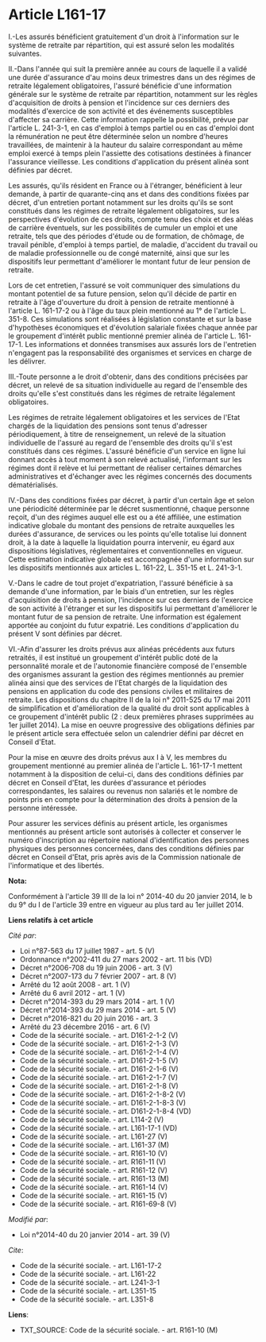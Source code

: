 # Article L161-17

I.-Les assurés bénéficient gratuitement d'un droit à l'information sur le système de retraite par répartition, qui est assuré
selon les modalités suivantes. 

II.-Dans l'année qui suit la première année au cours de laquelle il a validé une durée d'assurance d'au moins deux trimestres
dans un des régimes de retraite légalement obligatoires, l'assuré bénéficie d'une information générale sur le système de
retraite par répartition, notamment sur les règles d'acquisition de droits à pension et l'incidence sur ces derniers des
modalités d'exercice de son activité et des événements susceptibles d'affecter sa carrière. Cette information rappelle la
possibilité, prévue par l'article L. 241-3-1, en cas d'emploi à temps partiel ou en cas d'emploi dont la rémunération ne peut
être déterminée selon un nombre d'heures travaillées, de maintenir à la hauteur du salaire correspondant au même emploi
exercé à temps plein l'assiette des cotisations destinées à financer l'assurance vieillesse. Les conditions d'application du
présent alinéa sont définies par décret. 

Les assurés, qu'ils résident en France ou à l'étranger, bénéficient à leur demande, à partir de quarante-cinq ans et dans des
conditions fixées par décret, d'un entretien portant notamment sur les droits qu'ils se sont constitués dans les régimes de
retraite légalement obligatoires, sur les perspectives d'évolution de ces droits, compte tenu des choix et des aléas de
carrière éventuels, sur les possibilités de cumuler un emploi et une retraite, tels que des périodes d'étude ou de formation,
de chômage, de travail pénible, d'emploi à temps partiel, de maladie, d'accident du travail ou de maladie professionnelle ou
de congé maternité, ainsi que sur les dispositifs leur permettant d'améliorer le montant futur de leur pension de retraite. 

Lors de cet entretien, l'assuré se voit communiquer des simulations du montant potentiel de sa future pension, selon qu'il
décide de partir en retraite à l'âge d'ouverture du droit à pension de retraite mentionné à l'article L. 161-17-2 ou à l'âge
du taux plein mentionné au 1° de l'article L. 351-8. Ces simulations sont réalisées à législation constante et sur la base
d'hypothèses économiques et d'évolution salariale fixées chaque année par le groupement d'intérêt public mentionné premier
alinéa de l'article L. 161-17-1. Les informations et données transmises aux assurés lors de l'entretien n'engagent pas la
responsabilité des organismes et services en charge de les délivrer. 

III.-Toute personne a le droit d'obtenir, dans des conditions précisées par décret, un relevé de sa situation individuelle au
regard de l'ensemble des droits qu'elle s'est constitués dans les régimes de retraite légalement obligatoires. 

Les régimes de retraite légalement obligatoires et les services de l'Etat chargés de la liquidation des pensions sont tenus
d'adresser périodiquement, à titre de renseignement, un relevé de la situation individuelle de l'assuré au regard de
l'ensemble des droits qu'il s'est constitués dans ces régimes. L'assuré bénéficie d'un service en ligne lui donnant accès à
tout moment à son relevé actualisé, l'informant sur les régimes dont il relève et lui permettant de réaliser certaines
démarches administratives et d'échanger avec les régimes concernés des documents dématérialisés. 

IV.-Dans des conditions fixées par décret, à partir d'un certain âge et selon une périodicité déterminée par le décret
susmentionné, chaque personne reçoit, d'un des régimes auquel elle est ou a été affiliée, une estimation indicative globale
du montant des pensions de retraite auxquelles les durées d'assurance, de services ou les points qu'elle totalise lui donnent
droit, à la date à laquelle la liquidation pourra intervenir, eu égard aux dispositions législatives, réglementaires et
conventionnelles en vigueur. Cette estimation indicative globale est accompagnée d'une information sur les dispositifs
mentionnés aux articles L. 161-22, L. 351-15 et L. 241-3-1. 

V.-Dans le cadre de tout projet d'expatriation, l'assuré bénéficie à sa demande d'une information, par le biais d'un
entretien, sur les règles d'acquisition de droits à pension, l'incidence sur ces derniers de l'exercice de son activité à
l'étranger et sur les dispositifs lui permettant d'améliorer le montant futur de sa pension de retraite. Une information est
également apportée au conjoint du futur expatrié. Les conditions d'application du présent V sont définies par décret. 

VI.-Afin d'assurer les droits prévus aux alinéas précédents aux futurs retraités, il est institué un groupement d'intérêt
public doté de la personnalité morale et de l'autonomie financière composé de l'ensemble des organismes assurant la gestion
des régimes mentionnés au premier alinéa ainsi que des services de l'Etat chargés de la liquidation des pensions en
application du code des pensions civiles et militaires de retraite. Les dispositions du chapitre II de la loi n° 2011-525 du
17 mai 2011 de simplification et d'amélioration de la qualité du droit sont applicables à ce groupement d'intérêt public (2 :
deux premières phrases supprimées au 1er juillet 2014). La mise en oeuvre progressive des obligations définies par le présent
article sera effectuée selon un calendrier défini par décret en Conseil d'Etat. 

Pour la mise en œuvre des droits prévus aux I à V, les membres du groupement mentionné au premier alinéa de l'article L.
161-17-1 mettent notamment à la disposition de celui-ci, dans des conditions définies par décret en Conseil d'Etat, les
durées d'assurance et périodes correspondantes, les salaires ou revenus non salariés et le nombre de points pris en compte
pour la détermination des droits à pension de la personne intéressée. 

Pour assurer les services définis au présent article, les organismes mentionnés au présent article sont autorisés à collecter
et conserver le numéro d'inscription au répertoire national d'identification des personnes physiques des personnes
concernées, dans des conditions définies par décret en Conseil d'Etat, pris après avis de la Commission nationale de
l'informatique et des libertés.

**Nota:**

Conformément à l'article 39 III de la loi n° 2014-40 du 20 janvier 2014, le b du 9° du I de l'article 39 entre en vigueur au
plus tard au 1er juillet 2014.

**Liens relatifs à cet article**

_Cité par_:

  - Loi n°87-563 du 17 juillet 1987 - art. 5 (V)
  - Ordonnance n°2002-411 du 27 mars 2002 - art. 11 bis (VD)
  - Décret n°2006-708 du 19 juin 2006 - art. 3 (V)
  - Décret n°2007-173 du 7 février 2007 - art. 8 (V)
  - Arrêté du 12 août 2008 - art. 1 (V)
  - Arrêté du 6 avril 2012 - art. 1 (V)
  - Décret n°2014-393 du 29 mars 2014 - art. 1 (V)
  - Décret n°2014-393 du 29 mars 2014 - art. 5 (V)
  - Décret n°2016-821 du 20 juin 2016 - art. 3
  - Arrêté du 23 décembre 2016 - art. 6 (V)
  - Code de la sécurité sociale. - art. D161-2-1-2 (V)
  - Code de la sécurité sociale. - art. D161-2-1-3 (V)
  - Code de la sécurité sociale. - art. D161-2-1-4 (V)
  - Code de la sécurité sociale. - art. D161-2-1-5 (V)
  - Code de la sécurité sociale. - art. D161-2-1-6 (V)
  - Code de la sécurité sociale. - art. D161-2-1-7 (V)
  - Code de la sécurité sociale. - art. D161-2-1-8 (V)
  - Code de la sécurité sociale. - art. D161-2-1-8-2 (V)
  - Code de la sécurité sociale. - art. D161-2-1-8-3 (V)
  - Code de la sécurité sociale. - art. D161-2-1-8-4 (VD)
  - Code de la sécurité sociale. - art. L114-2 (V)
  - Code de la sécurité sociale. - art. L161-17-1 (VD)
  - Code de la sécurité sociale. - art. L161-27 (V)
  - Code de la sécurité sociale. - art. L161-37 (M)
  - Code de la sécurité sociale. - art. R161-10 (V)
  - Code de la sécurité sociale. - art. R161-11 (V)
  - Code de la sécurité sociale. - art. R161-12 (V)
  - Code de la sécurité sociale. - art. R161-13 (M)
  - Code de la sécurité sociale. - art. R161-14 (V)
  - Code de la sécurité sociale. - art. R161-15 (V)
  - Code de la sécurité sociale. - art. R161-69-8 (V)

_Modifié par_:

  - Loi n°2014-40 du 20 janvier 2014 - art. 39 (V)

_Cite_:

  - Code de la sécurité sociale. - art. L161-17-2
  - Code de la sécurité sociale. - art. L161-22
  - Code de la sécurité sociale. - art. L241-3-1
  - Code de la sécurité sociale. - art. L351-15
  - Code de la sécurité sociale. - art. L351-8

**Liens**:

  - TXT_SOURCE: Code de la sécurité sociale. - art. R161-10 (M)
